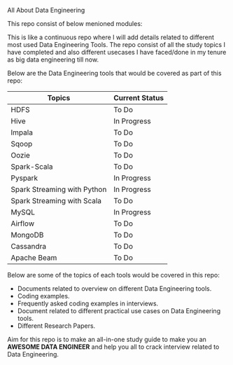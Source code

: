 All About Data Engineering

This repo consist of below menioned modules:

This is like a continuous repo where I will add details related to different most used Data Engineering Tools. The repo consist of all the study topics I have completed  and also different usecases I have faced/done in my tenure as big data engineering till now.

Below are the Data Engineering tools that would be covered as part of this repo:

| Topics                      | Current Status |
| --------------------------- | -------------- |
| HDFS                        | To Do          |
| Hive                        | In Progress    |
| Impala                      | To Do          |
| Sqoop                       | To Do          |
| Oozie                       | To Do          |
| Spark-Scala                 | To Do          |
| Pyspark                     | In Progress    |
| Spark Streaming with Python | In Progress    |
| Spark Streaming with Scala  | To Do          |
| MySQL                       | In Progress    |
| Airflow                     | To Do          |
| MongoDB                     | To Do          |
| Cassandra                   | To Do          |
| Apache Beam                 | To Do          |

Below are some of the topics of each tools would be covered in this repo:

* Documents related to overview on different Data Engineering tools.
* Coding examples.
* Frequently asked coding examples in interviews.
* Document related to different practical use cases on Data Engineering tools.
* Different Research Papers.

Aim for this repo is to make an all-in-one study guide to make you an **AWESOME DATA ENGINEER**  and help you all to crack interview related to Data Engineering.
